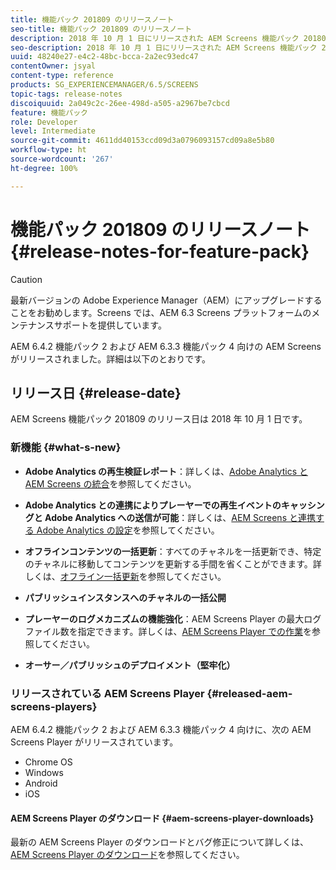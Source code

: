 ```yaml
---
title: 機能パック 201809 のリリースノート
seo-title: 機能パック 201809 のリリースノート
description: 2018 年 10 月 1 日にリリースされた AEM Screens 機能パック 201809 について説明します。
seo-description: 2018 年 10 月 1 日にリリースされた AEM Screens 機能パック 201809 について説明します。
uuid: 48240e27-e4c2-48bc-bcca-2a2ec93edc47
contentOwner: jsyal
content-type: reference
products: SG_EXPERIENCEMANAGER/6.5/SCREENS
topic-tags: release-notes
discoiquuid: 2a049c2c-26ee-498d-a505-a2967be7cbcd
feature: 機能パック
role: Developer
level: Intermediate
source-git-commit: 4611dd40153ccd09d3a0796093157cd09a8e5b80
workflow-type: ht
source-wordcount: '267'
ht-degree: 100%

---
```



# 機能パック 201809 のリリースノート {#release-notes-for-feature-pack}

>[!CAUTION]
>
>最新バージョンの Adobe Experience Manager（AEM）にアップグレードすることをお勧めします。Screens では、AEM 6.3 Screens プラットフォームのメンテナンスサポートを提供しています。

AEM 6.4.2 機能パック 2 および AEM 6.3.3 機能パック 4 向けの AEM Screens がリリースされました。詳細は以下のとおりです。

## リリース日 {#release-date}

AEM Screens 機能パック 201809 のリリース日は 2018 年 10 月 1 日です。

### 新機能 {#what-s-new}

* **Adobe Analytics の再生検証レポート**：詳しくは、[Adobe Analytics と AEM Screens の統合](adobe-analytics-integration-aem-screens.md)を参照してください。

* **Adobe Analytics との連携によりプレーヤーでの再生イベントのキャッシングと Adobe Analytics への送信が可能**：詳しくは、[AEM Screens と連携する Adobe Analytics の設定](configuring-adobe-analytics-aem-screens.md)を参照してください。

* **オフラインコンテンツの一括更新**：すべてのチャネルを一括更新でき、特定のチャネルに移動してコンテンツを更新する手間を省くことができます。詳しくは、[オフライン一括更新](bulk-offline-update.md)を参照してください。

* **パブリッシュインスタンスへのチャネルの一括公開**
* **プレーヤーのログメカニズムの機能強化**：AEM Screens Player の最大ログファイル数を指定できます。詳しくは、[AEM Screens Player での作業](working-with-screens-player.md)を参照してください。

* **オーサー／パブリッシュのデプロイメント（堅牢化）**

### リリースされている AEM Screens Player {#released-aem-screens-players}

AEM 6.4.2 機能パック 2 および AEM 6.3.3 機能パック 4 向けに、次の AEM Screens Player がリリースされています。

* Chrome OS
* Windows
* Android
* iOS

#### AEM Screens Player のダウンロード {#aem-screens-player-downloads}

最新の AEM Screens Player のダウンロードとバグ修正について詳しくは、[AEM Screens Player のダウンロード](https://download.macromedia.com/screens/)を参照してください。

